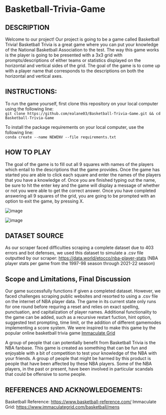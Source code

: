 # __Basketball-Trivia-Game__

## DESCRIPTION
Welcome to our project! Our project is going to be a game called Basketball Trivia! Basketball Trivia is a great game where you can put your knowledge of the National Basketball Association to the test. The way this game works is the player is going to be presented with a 3x3 grid with prompts/descriptions of either teams or statistics displayed on the horizontal and vertical sides of the grid. The goal of the game is to come up with a player name that corresponds to the descriptions on both the horizontal and vertical axes. 

## INSTRUCTIONS:
To run the game yourself, first clone this repository on your local computer using the following line:\
`git clone https://github.com/ealane03/Basketball-Trivia-Game.git && cd Basketball-Trivia-Game`

To install the package requirements on your local computer, use the following line:\
`conda create --name NEWENV --file requirements.txt`

## HOW TO PLAY
The goal of the game is to fill out all 9 squares with names of the players which entail to the descriptions that the game provides. Once the game has started you are able to click each square and enter the names of the players that you have a knowledge of. Once you are finished typing out the name, be sure to hit the enter key and the game will display a message of whether or not you were able to get the correct answer. Once you have completed answering all 9 squares of the grid, you are going to be prompted with an option to exit the game, by pressing X. 

![image](https://github.com/ealane03/Basketball-Trivia-Game/assets/146393991/f0735f5d-9536-402f-90cf-1a81b0f692db)

![image](https://github.com/ealane03/Basketball-Trivia-Game/assets/146393991/5794999c-adc4-4200-94c6-3af7c475a4e0)

## DATASET SOURCE
As our scraper faced difficulties scraping a complete dataset due to 403 errors and bot defenses, we used this dataset to simulate a .csv file outputted by our scraper: https://data.world/etocco/nba-player-stats (NBA player stats per game from the 1997-98 season through 2021-22 season)

## Scope and Limitations, Final Discussion
Our game successfully functions if given a completed dataset. However, we faced challenges scraping public websites and resorted to using a .csv file on the internet of NBA player data. The game in its current state only runs for one round before requring a reset and relies on exact spelling, punctuation, and capitalization of player names. Additional functionality to the game can be added, such as a recursive restart fuction, hint option, suggested text prompting, time limit, or the addition of different gamemodes implementing a score system. We were inspired to make this game by the popular online basketball trivia game [Immaculate Grid]([https://website-name.com](https://www.immaculategrid.com/basketball/mens))

A group of people that can potentially benefit from Basketball Trivia is the NBA fanbase. This game is created as something that can be fun and enjoyable with a bit of competition to test your knowledge of the NBA with your friends. A group of people that might be harmed by this product is people that have been affected by these NBA players. Some of the NBA players, in the past or present, have been involved in particular scandals that could be offensive to some people.

## REFERENCES AND ACKNOWLEDGEMENTS: 
Basketball Reference: https://www.basketball-reference.com/
Immaculate Grid: https://www.immaculategrid.com/basketball/mens

